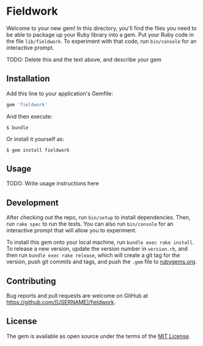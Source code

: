 # Fieldwork

Welcome to your new gem! In this directory, you'll find the files you need to be able to package up your Ruby library into a gem. Put your Ruby code in the file `lib/fieldwork`. To experiment with that code, run `bin/console` for an interactive prompt.

TODO: Delete this and the text above, and describe your gem

## Installation

Add this line to your application's Gemfile:

```ruby
gem 'fieldwork'
```

And then execute:

    $ bundle

Or install it yourself as:

    $ gem install fieldwork

## Usage

TODO: Write usage instructions here

## Development

After checking out the repo, run `bin/setup` to install dependencies. Then, run `rake spec` to run the tests. You can also run `bin/console` for an interactive prompt that will allow you to experiment.

To install this gem onto your local machine, run `bundle exec rake install`. To release a new version, update the version number in `version.rb`, and then run `bundle exec rake release`, which will create a git tag for the version, push git commits and tags, and push the `.gem` file to [rubygems.org](https://rubygems.org).

## Contributing

Bug reports and pull requests are welcome on GitHub at https://github.com/[USERNAME]/fieldwork.


## License

The gem is available as open source under the terms of the [MIT License](http://opensource.org/licenses/MIT).

